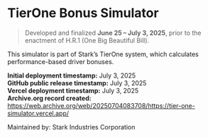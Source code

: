 # TierOne Bonus Simulator

> Developed and finalized **June 25 – July 3, 2025**, prior to the enactment of H.R.1 (One Big Beautiful Bill).

This simulator is part of Stark’s TierOne system, which calculates performance-based driver bonuses.

**Initial deployment timestamp:** July 3, 2025  
**GitHub public release timestamp:** July 3, 2025  
**Vercel deployment timestamp:** July 3, 2025  
**Archive.org record created:** https://web.archive.org/web/20250704083708/https://tier-one-simulator.vercel.app/



Maintained by: Stark Industries Corporation
